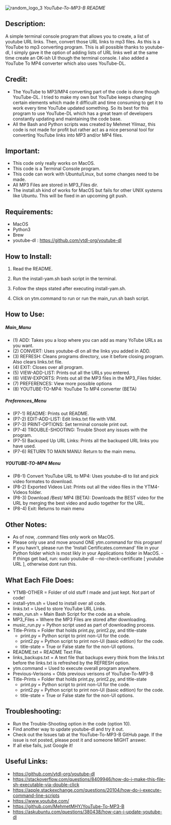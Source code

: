 ![random_logo_3](https://user-images.githubusercontent.com/15916367/62779992-59d18780-babd-11e9-82b4-1e836abc8c8b.png)
*YouTube-To-MP3-B README* 

## Description:
A simple terminal console program that allows you to create, a list of youtube URL links. Then, convert those URL links to mp3 files. As this is a YouTube to mp3 converting program. This is all possible thanks to youtube-dl, I simply gave it the option of adding lists of URL links well at the same time create an OK-ish UI though the terminal console. I also added a YouTube To MP4 converter which also uses YouTube-DL.

## Credit:
- The YouTube to MP3/MP4 converting part of the code is done though YouTube-DL. I tried to make my own but YouTube keeps changing certain elements which made it difficuilt and time consuming to get it to work every time YouTube updated something. So its best for this program to use YouTube-DL which has a great team of developers constantly updating and maintaining the code base.
- All the Bash and Python scripts was created by Mehmet Yilmaz, this code is not made for profit but rather act as a nice personal tool for converting YouTube links into MP3 and/or MP4 files.

## Important:
- This code only really works on MacOS.
- This code is a Terminal Console program.
- This code can work with Ubuntu/Linux, but some changes need to be made.
- All MP3 Files are stored in MP3_Files dir.
- The install.sh kind of works for MacOS but fails for other UNIX systems like Ubuntu. This will be fixed in an upcoming git push.

## Requirements:
- MacOS
- Python3
- Brew
- youtube-dl  :  https://github.com/ytdl-org/youtube-dl

## How to Install:
1) Read the README.

2) Run the install-yam.sh bash script in the terminal.

3) Follow the steps stated after executing install-yam.sh.

4) Click on ytm.command to run or run the main_run.sh bash script.

## How to Use:
##### Main_Manu
- (1)  ADD: Takes you a loop where you can add as many YoTube URLs as you want.
- (2)  CONVERT: Uses youtube-dl on all the links you added in ADD.
- (3)  REFRESH: Cleans programs directory, use it before closing program. Also clears links.txt file.
- (4)  EXIT: Closes over all program.
- (5)  VIEW-ADD-LIST: Prints out all the URLs you entered.
- (6)  VIEW-EXPORTS: Prints out all the MP3 files in the MP3_Files folder.
- (7)  PREFERENCES: View more possible options
- (8)  YOUTUBE-TO-MP4: YouTube To MP4 converter (BETA)
##### Preferences_Menu
- (P7-1)  README: Prints out README.
- (P7-2)  EDIT-ADD-LIST: Edit links.txt file with VIM.
- (P7-3)  PRINT-OPTIONS: Set terminal console print out.
- (P7-4)  TROUBLE-SHOOTING: Trouble Shoot any issues with the program.
- (P7-5)  Backuped Up URL Links: Prints all the backuped URL links you have used.
- (P7-6)  RETURN TO MAIN MANU: Return to the main menu.
##### YOUTUBE-TO-MP4 Menu
- (P8-1) Convert YouTube URL to MP4: Uses youtube-dl to list and pick video formates to download.
- (P8-2) Exported Videos List: Prints out all the video files in the YTM4-Videos folder.
- (P8-3) Download /Best/ MP4 (BETA): Downloads the BEST video for the URL by merging the best video and audio together for the URL.
- (P8-4) Exit: Returns to main menu

## Other Notes:
- As of now, .command files only work on MacOS.
- Please only use and move around ONE ytm.command for this program!
- If you havn't, please run the 'Install Certificates.command' file in your Python folder which is most likly in your Applications folder in MacOS.
-If things get bad, run: sudo youtube-dl --no-check-certificate [ youtube URL ], otherwise dont run this.

## What Each File Does:
- YTMB-OTHER = Folder of old stuff I made and just kept. Not part of code!
- install-ytm.sh = Used to install over all code.
- links.txt = Used to store YouTube URL Links.
- main_run.sh = Main Bash Script for the code as a whole.
- MP3_Files = Where the MP3 Files are stored after downloading.
- music_run.py = Python script used as part of downloading process.
- Title-Prints = Folder that holds print.py, print2.py, and title-state
    - print.py = Python script to print non-UI for the code.
    - print2.py = Python script to print non-UI (basic edition) for the code.
    - title-state = True or False state for the non-UI options.
- README.txt = README Text File.
- links_backups.txt = A text file that backups every think from the links.txt before the links.txt is refreshed by the REFRESH option.
- ytm.command = Used to execute overall program anywhere.
- Previous-Verisons = Olds previous verisons of YouTube-To-MP3-B
- Title-Prints = Folder that holds print.py, print2.py, and title-state
    - print.py = Python script to print non-UI for the code.
    - print2.py = Python script to print non-UI (basic edition) for the code.
    - title-state = True or False state for the non-UI options.
    

## Troubleshooting:
- Run the Trouble-Shooting option in the code (option 10).
- Find another way to update youtube-dl and try it out.
- Check out the Issues tab at the YouTube-To-MP3-B GitHub page. If the issue is not posted, please post it and someone MIGHT answer.
- If all else fails, just Google it!

## Useful Links:
- https://github.com/ytdl-org/youtube-dl
- https://stackoverflow.com/questions/8409946/how-do-i-make-this-file-sh-executable-via-double-click
- https://apple.stackexchange.com/questions/20104/how-do-i-execute-command-line-scripts
- https://www.youtube.com/
- https://github.com/MehmetMHY/YouTube-To-MP3-B
- https://askubuntu.com/questions/380438/how-can-i-update-youtube-dl
